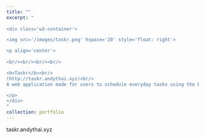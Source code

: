 ```yaml
---
title: ""
excerpt: "  
    
<div class='w3-container'>

<img src='/images/taskr.png' hspace='20' style='float: right'>

<p align='center'>
  
<br/><br/><br/><br/>

<b>Taskr</b><br/>
(http://taskr.andythai.xyz)<br/>
A web application made for users to schedule everyday tasks using the Eisenhower Matrix scheduling format.

</p>
</div>
"
collection: portfolio
---
```


taskr.andythai.xyz

